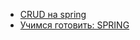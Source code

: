 + [CRUD на spring](https://www.youtube.com/watch?v=e7swABdqOS4)
+ [Учимся готовить: SPRING](https://habrahabr.ru/post/111102/)